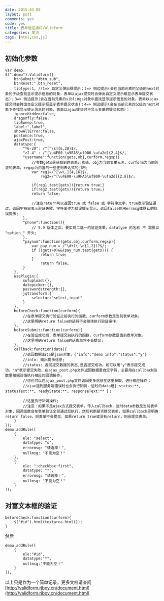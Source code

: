 ```yaml
---
date: 2015-03-05
layout: post
comments: yes
code: yes
title: 表单验证插件Validform
categories: 笔记
tags: [html,css,js]
---
```


## 初始化参数

    var demo;
    $(".demo").Validform({
        btnSubmit:"#btn_sub", 
        btnReset:".btn_reset",
        tiptype:1, //1=> 自定义弹出框提示；2=> 侧边提示(会在当前元素的父级的next对象的子级查找显示提示信息的对象，表单以ajax提交时会弹出自定义提示框显示表单提交状态)；3=> 侧边提示(会在当前元素的siblings对象中查找显示提示信息的对象，表单以ajax提交时会弹出自定义提示框显示表单提交状态)；4=> 侧边提示(会在当前元素的父级的next对象下查找显示提示信息的对象，表单以ajax提交时不显示表单的提交状态)；
        ignoreHidden:false,
        dragonfly:false,
        tipSweep:true,
        label:".label",
        showAllError:false,
        postonce:true,
        ajaxPost:true,
        datatype:{
            "*6-20": /^[^\s]{6,20}$/,
            "z2-4" : /^[\u4E00-\u9FA5\uf900-\ufa2d]{2,4}$/,
            "username":function(gets,obj,curform,regxp){
                //参数gets是获取到的表单元素值，obj为当前表单元素，curform为当前验证的表单，regxp为内置的一些正则表达式的引用;
                var reg1=/^[\w\.]{4,16}$/,
                    reg2=/^[\u4E00-\u9FA5\uf900-\ufa2d]{2,8}$/;
     
                if(reg1.test(gets)){return true;}
                if(reg2.test(gets)){return true;}
                return false;
     
                //注意return可以返回true 或 false 或 字符串文字，true表示验证通过，返回字符串表示验证失败，字符串作为错误提示显示，返回false则用errmsg或默认的错误提示;
            },
            "phone":function(){
                // 5.0 版本之后，要实现二选一的验证效果，datatype 的名称 不 需要以 "option_" 开头;    
            },
            "paynum":function(gets,obj,curform,regxp){
                var pay_num = /^\d+(\.\d{1,2})?$/;
                if ((gets>0)&&(pay_num.test(gets))) {
                    return true;
                }
                    return false;
            }
        },
        usePlugin:{
            swfupload:{},
            datepicker:{},
            passwordstrength:{},
            jqtransform:{
                selector:"select,input"
            }
        },
        beforeCheck:function(curform){
            //在表单提交执行验证之前执行的函数，curform参数是当前表单对象。
            //这里明确return false的话将不会继续执行验证操作;    
        },
        beforeSubmit:function(curform){
            //在验证成功后，表单提交前执行的函数，curform参数是当前表单对象。
            //这里明确return false的话表单将不会提交;    
        },
        callback:function(data){
            //返回数据data是json对象，{"info":"demo info","status":"y"}
            //info: 输出提示信息;
            //status: 返回提交数据的状态,是否提交成功。如可以用"y"表示提交成功，"n"表示提交失败，在ajax_post.php文件返回数据里自定字符，主要用在callback函数里根据该值执行相应的回调操作;
            //你也可以在ajax_post.php文件返回更多信息在这里获取，进行相应操作；
            //ajax遇到服务端错误时也会执行回调，这时的data是{ status:**, statusText:**, readyState:**, responseText:** }；
     
            //这里执行回调操作;
            //注意：如果不是ajax方式提交表单，传入callback，这时data参数是当前表单对象，回调函数会在表单验证全部通过后执行，然后判断是否提交表单，如果callback里明确return false，则表单不会提交，如果return true或没有return，则会提交表单。
        }
    });
    demo.addRule([
        {
            ele: "select",
            datatype: "s",
            errormsg: "请选择！",
            nullmsg: "不能为空！"
        },
        {
            ele: ":checkbox:first",
            datatype: "*",
            errormsg: "请选择！",
            nullmsg: "不能为空！"
        }
    ]);

## 对富文本框的验证

    beforeCheck:function(curform){
        $("#id").html(textarea.html());
    }

然后

    demo.addRule([
        {
            ele:"#id",
            datatype:"*",
            nullmsg:"不能为空！"
        }
    ]);

以上只是作为一个简单记录，更多文档请查阅[http://validform.rjboy.cn/document.html](http://validform.rjboy.cn/document.html)